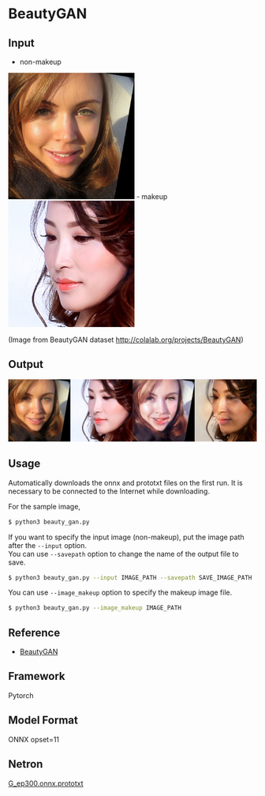 # BeautyGAN

## Input

- non-makeup  
<img src="xfsy_0147.png" width=256px>
- makeup  
<img src="makeup_vFG48.png" width=256px>

(Image from BeautyGAN dataset http://colalab.org/projects/BeautyGAN)

## Output

![Output](output.png)

## Usage

Automatically downloads the onnx and prototxt files on the first run.
It is necessary to be connected to the Internet while downloading.

For the sample image,

``` bash
$ python3 beauty_gan.py
```

If you want to specify the input image (non-makeup), put the image path after the `--input` option.  
You can use `--savepath` option to change the name of the output file to save.

```bash
$ python3 beauty_gan.py --input IMAGE_PATH --savepath SAVE_IMAGE_PATH
```

You can use `--image_makeup` option to specify the makeup image file.

```bash
$ python3 beauty_gan.py --image_makeup IMAGE_PATH
```

## Reference

- [BeautyGAN](https://github.com/wtjiang98/BeautyGAN_pytorch)

## Framework

Pytorch

## Model Format

ONNX opset=11

## Netron

[G_ep300.onnx.prototxt](https://netron.app/?url=https://storage.googleapis.com/ailia-models/beauty_gan/G_ep300.onnx.prototxt)
